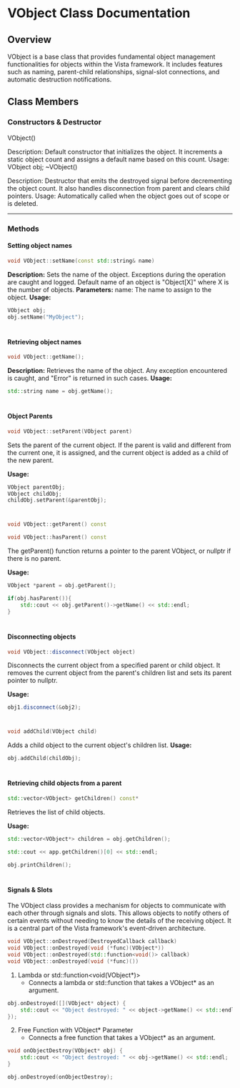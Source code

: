 # VObject Class Documentation

## Overview
VObject is a base class that provides fundamental object management functionalities for objects within the Vista framework.
It includes features such as naming, parent-child relationships, signal-slot connections, and automatic destruction notifications.

## Class Members
### Constructors & Destructor
VObject()

Description: Default constructor that initializes the object. It increments a static object count and assigns a default name based on this count.
Usage: VObject obj;
~VObject()

Description: Destructor that emits the destroyed signal before decrementing the object count. It also handles disconnection from parent and clears child pointers.
Usage: Automatically called when the object goes out of scope or is deleted.

___
### Methods

#### Setting object names
```C++
void VObject::setName(const std::string& name)
```

**Description:** Sets the name of the object. Exceptions during the operation are caught and logged. Default name of an object is "Object[X]" where X is the number of objects.
**Parameters:**
name: The name to assign to the object.
**Usage:**
```C++
VObject obj;
obj.setName("MyObject");
```

#

#### Retrieving object names
```C++
void VObject::getName();
```
**Description:** Retrieves the name of the object. Any exception encountered is caught, and "Error" is returned in such cases.
**Usage:**
```C++
std::string name = obj.getName();
```

#

#### Object Parents
```C++
void VObject::setParent(VObject parent)
```

Sets the parent of the current object. If the parent is valid and different from the current one, it is assigned, and the current object is added as a child of the new parent.

**Usage:**
```C++
VObject parentObj;
VObject childObj;
childObj.setParent(&parentObj);
```

#

```C++
void VObject::getParent() const
```

```C++
void VObject::hasParent() const
```

The getParent() function returns a pointer to the parent VObject, or nullptr if there is no parent.


**Usage:**
```C++
VObject *parent = obj.getParent();
```

```C++
if(obj.hasParent()){
    std::cout << obj.getParent()->getName() << std::endl;
}
```

#

#### Disconnecting objects
```C++
void VObject::disconnect(VObject object)
```
Disconnects the current object from a specified parent or child object. It removes the current object from the parent's children list and sets its parent pointer to nullptr.

**Usage:**
```C++
obj1.disconnect(&obj2);
```

#
```C++
void addChild(VObject child)
```

Adds a child object to the current object's children list.
**Usage:**

```C++
obj.addChild(childObj);
```

#

#### Retrieving child objects from a parent

```C++
std::vector<VObject> getChildren() const*
```

Retrieves the list of child objects.

**Usage:**

```C++
std::vector<VObject*> children = obj.getChildren();
```

```C++
std::cout << app.getChildren()[0] << std::endl;
```

```C++
obj.printChildren();
```

#

#### Signals & Slots

The VObject class provides a mechanism for objects to communicate with each other through signals and slots. This allows objects to notify others of certain events without needing to know the details of the receiving object. It is a central part of the Vista framework's event-driven architecture.

```C++
void VObject::onDestroyed(DestroyedCallback callback)
void VObject::onDestroyed(void (*func)(VObject*))
void VObject::onDestroyed(std::function<void()> callback)
void VObject::onDestroyed(void (*func)())
```

1. Lambda or std::function<void(VObject*)>
    * Connects a lambda or std::function that takes a VObject* as an argument.
```C++
obj.onDestroyed([](VObject* object) {
    std::cout << "Object destroyed: " << object->getName() << std::endl;
});
```

2. Free Function with VObject* Parameter
   * Connects a free function that takes a VObject* as an argument.

```C++
void onObjectDestroy(VObject* obj) {
    std::cout << "Object destroyed: " << obj->getName() << std::endl;
}

obj.onDestroyed(onObjectDestroy);
```
